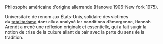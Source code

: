 
Philosophe américaine d'origine allemande (Hanovre 1906-New York 1975).

Universitaire de renom aux États-Unis, solidaire des victimes du [totalitarisme](https://www.larousse.fr/encyclopedie/divers/totalitarisme/97872) dont elle a analysé les conditions d’émergence, Hannah Arendt a mené une réflexion originale et essentielle, qui a fait surgir la notion de crise de la culture allant de pair avec la perte du sens de la tradition.